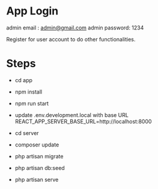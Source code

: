 # App Login

admin email : admin@gmail.com
admin password: 1234

Register for user account to do other functionalities.

# Steps
 - cd app
 - npm install
 - npm run start
 - update .env.development.local with base URL
     REACT_APP_SERVER_BASE_URL=http://localhost:8000

 - cd server
 - composer update
 - php artisan migrate
 - php artisan db:seed
 - php artisan serve
